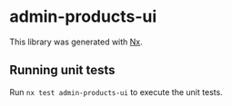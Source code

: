 # admin-products-ui

This library was generated with [Nx](https://nx.dev).

## Running unit tests

Run `nx test admin-products-ui` to execute the unit tests.

